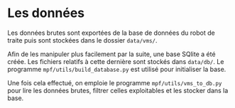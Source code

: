 # Les données

Les données brutes sont exportées de la base de données du robot de traite 
puis sont stockées dans le dossier `data/vms/`. 

Afin de les manipuler plus facilement par la suite, une base SQlite a été 
créée. Les fichiers relatifs à cette dernière sont stockés dans `data/db/`. Le 
programme `mpf/utils/build_database.py` est utilisé pour initialiser la base.

Une fois cela effectué, on emploie le programme `mpf/utils/vms_to_db.py` pour 
lire les données brutes, filtrer celles exploitables et les stocker dans la 
base.
